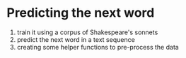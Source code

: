 # Predicting the next word

1) train it using a corpus of Shakespeare's sonnets
2) predict the next word in a text sequence
3) creating some helper functions to pre-process the data
